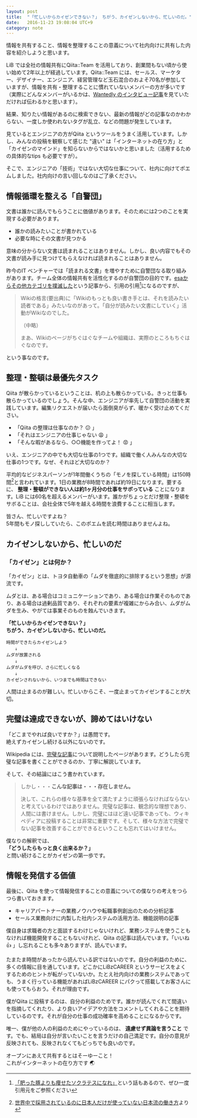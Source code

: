 ```yaml
---
layout: post
title:  "「忙しいからカイゼンできない？」 ちがう、カイゼンしないから、忙しいのだ。"
date:   2016-11-23 19:08:04 UTC+9
category: note
---
```


情報を共有すること、情報を整理することの意義について社内向けに共有した内容を紹介しようと思います。

LiB では全社の情報共有にQiita::Team を活用しており、創業間もない頃から使い始めて2年以上が経過しています。Qiita::Team には、セールス、マーケター、デザイナー、エンジニア、経営管理など玉石混合のおよそ70名が参加していますが、情報を共有・整理することに慣れていないメンバーの方が多いです（実際にどんなメンバーがいるかは、[Wantedly のインタビュー記事](https://www.wantedly.com/companies/lib)を見ていただければ伝わるかと思います）。


結果、知りたい情報があるのに検索できない、最新の情報がどの記事なのかわからない、一度しか使われないタグが乱立、などの問題が発生しています。

見ているとエンジニアの方がQiita というツールをうまく活用しています。しかし、みんなの投稿を観察して感じた "違い" は「インターネットの在り方」と「カイゼンのマインド」を知らないからではないかと思いました（活用するための具体的なtips も必要ですが）。

そこで、エンジニアの「技術」ではない大切な仕事について、社内に向けてポエムしました。社内向けの言い回しなのはご了承ください。


## 情報循環を整える「自警団」

文書は誰かに読んでもらうことに価値があります。そのためには2つのことを実現する必要があります。

- 誰かの読みたいことが書かれている
- 必要な時にその文書が見つかる

意味の分からない文書は読まれることはありません。しかし、良い内容でもその文書が読み手に見つけてもらえなければ読まれることはありません。

昨今のIT ベンチャーでは「読まれる文書」を増やすために自警団なる取り組みがあります。チーム全体の情報共有を活性化するのが自警団の目的です。[esaからその他カテゴリを撲滅した](http://tech.misoca.jp/entry/2016/11/18/111307)という記事から、引用の引用[^1]になるのですが、

> Wikiの格言(要出典)に「Wikiのもっとも良い書き手とは、それを読みたい読者である」みたいなのがあって。「自分が読みたい文書にしていく」活動がWikiなのでした。
>
> （中略）
>
> まあ、Wikiのページがちぐはぐなチームや組織は、実際のところもちぐはぐなのです。


という事なのです。


[^1]: [「肥った豚よりも痩せたソクラテスになれ」](http://www.huffingtonpost.jp/2015/04/08/tokyo-university-speech_n_7022498.html)という話もあるので、ぜひ一度引用元をご参照ください


## 整理・整頓は最優先タスク

Qiita が散らかっているということは、机の上も散らかっている。きっと仕事も散らかっているのでしょう。そんな中、エンジニアが率先して自警団の活動を実践しています。編集リクエストが届いたら面倒臭がらず、暖かく受け止めてください。


- 「Qiita の整理は仕事なのか？ :confused: 」
- 「それはエンジニアの仕事じゃない :weary: 」
- 「そんな暇があるなら、○○機能を作ってよ！ :rage: 」

いえ、エンジニアの中でも大切な仕事の1つです。組織で働く人みんなの大切な仕事の1つです。なぜ、それほど大切なのか？

平均的なビジネスパーソンが1年間働くうちの「モノを探している時間」は150時間[^2]と言われています。1日の業務が8時間であれば約19日になります。要するに、 __整理・整頓ができない人は約1ヶ月分の仕事をサボっている__ ことになります。LiB には60名を超えるメンバーがいます。誰かがちょっとだけ整理・整頓をサボることは、会社全体で5年を越える時間を浪費することに相当します。

皆さん、忙しいですよね？  
5年間もモノ探ししていたら、このポエムを読む時間はありませんよね。

[^2]: [世界中で採用されているのに日本人だけが使っていない日本流の働き方](http://amzn.to/2fo7EA7)より


## カイゼンしないから、忙しいのだ

### 「カイゼン」とは何か？

「カイゼン」とは、トヨタ自動車の「ムダを徹底的に排除するという思想」が源流です。

ムダとは、ある場合はコミュニケーションであり、ある場合は作業そのものであり、ある場合は過剰品質であり、それぞれの要素が複雑にからみ合い、ムダがムダを生み、やがては事業そのものを蝕んでいきます。

__「忙しいからカイゼンできない？」__  
__ちがう、カイゼンしないから、忙しいのだ。__

```
時間ができたらカイゼンしよう
　　↓
ムダが放置される
　　↓
ムダがムダを呼び、さらに忙しくなる
　　↓
カイゼンされないから、いつまでも時間はできない
```

人間は止まるのが難しい。忙しいからこそ、一度止まってカイゼンすることが大切。


## 完璧は達成できないが、諦めてはいけない

「どこまでやれば良いですか？」は愚問です。  
絶えずカイゼンし続ける以外にないのです。

Wikipedia には、[完璧な記事](https://ja.wikipedia.org/wiki/Wikipedia:%E5%AE%8C%E7%92%A7%E3%81%AA%E8%A8%98%E4%BA%8B)について説明したページがあります。どうしたら完璧な記事を書くことができるのか、丁寧に解説しています。


そして、その結論にはこう書かれています。

> しかし・・・__こんな記事は・・・存在しません。__
>
> 決して、これらの様々な基準を全て満たすように頑張らなければならないと考えているわけではありません。完璧な記事は、観念的な理想であり、人間には書けません。しかし、完璧にはほど遠い記事であっても、ウィキペディアに投稿することは非常に重要です。そして、様々な方法で完璧でない記事を改善することができるということも忘れてはいけません。


僕なりの解釈では、  
__「どうしたらもっと良く出来るか？」__  
と問い続けることがカイゼンの第一歩です。


## 情報を発信する価値

最後に、Qiita を使って情報発信することの意義についての僕なりの考えをつらつら書いておきます。

- キャリアパートナーの業務ノウハウや転職事例創出のための分析記事
- セールス業務向けに内製した社内システムの活用方法、機能説明の記事

僕自身は求職者の方と面談するわけじゃないけれど、業務システムを使うこともなければ機能開発することもないけれど、Qiita の記事は読んでいます。「いいね :thumbsup: 」し忘れることも多々ありますが、読んでいます。

たまたま時間があったから読んでいる訳ではないのです。自分の利益のために、多くの情報に目を通しています。どこかにLiBzCAREER というサービスをよくするためのヒントが転がっていないか。たとえ社内向けの業務システムであっても、うまく行っている機能があればLiBzCAREER にパクって搭載してお客さんにも使ってもらおう。それが理由です。

僕がQiita に投稿するのは、自分の利益のためです。誰かが読んでくれて間違いを指摘してくれたり、より良いアイデアや方法をコメントしてくれることを期待しているのです。それが自分の仕事の成功確率を高めることになるからです。

唯一、僕が他の人の利益のためにやっているのは、 __遠慮せず異論を言うこと__ です。でも、結局は自分が言いたいことを言うだけの自己満足です。自分の意見が反映されても、反映されなくてもどっちでも良いのです。

オープンにあえて共有するとはそーゆーこと！  
これがインターネットの在り方です :earth_asia:
